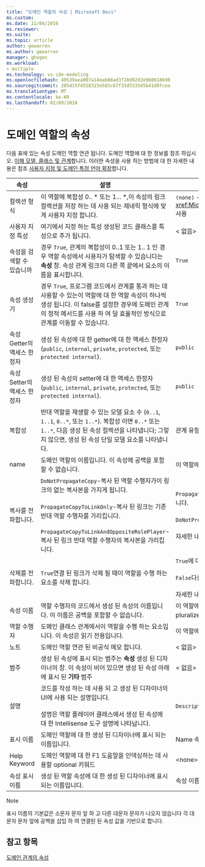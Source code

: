 ```yaml
---
title: "도메인 역할의 속성 | Microsoft Docs"
ms.custom: 
ms.date: 11/04/2016
ms.reviewer: 
ms.suite: 
ms.topic: article
author: gewarren
ms.author: gewarren
manager: ghogen
ms.workload:
- multiple
ms.technology: vs-ide-modeling
ms.openlocfilehash: 49539aea007a14eab68ad3f28d92d2e960618690
ms.sourcegitcommit: 205d15f4558315e585c67f33d5335d5b41d0fcea
ms.translationtype: MT
ms.contentlocale: ko-KR
ms.lasthandoff: 02/09/2018
---
```

# <a name="properties-of-domain-roles"></a>도메인 역할의 속성
다음 표에 있는 속성 도메인 역할 연관 됩니다. 도메인 역할에 대 한 정보를 참조 하십시오. [이해 모델, 클래스 및 관계](../modeling/understanding-models-classes-and-relationships.md)합니다. 이러한 속성을 사용 하는 방법에 대 한 자세한 내용은 참조 [사용자 지정 및 도메인 특정 언어 확장](../modeling/customizing-and-extending-a-domain-specific-language.md)합니다.  
  
|속성|설명|기본|  
|--------------|-----------------|-------------|  
|컬렉션 형식|이 역할에 복합성 0.. * 또는 1... \*,이 속성의 링크 컬렉션을 저장 하는 데 사용 되는 제네릭 형식에 맞게 사용자 지정 합니다.|`(none)` - <xref:Microsoft.VisualStudio.Modeling.LinkedElementCollection%601>사용|  
|사용자 지정 특성|여기에서 지정 하는 특성 생성된 코드 클래스를 특성으로 추가 됩니다.|< 없음\>|  
|속성을 검색할 수 있습니까|경우 `True`, 관계의 복합성이 0..1 또는 1.. 1 인 경우 역할 속성에서 사용자가 탐색할 수 있습니다는 **속성** 창. 속성 관계 링크의 다른 쪽 끝에서 요소의 이름을 표시합니다.|`True`|  
|속성 생성기|경우 `True`, 프로그램 코드에서 관계를 통과 하는 데 사용할 수 있는이 역할에 대 한 역할 속성이 하나씩 생성 됩니다. 이 false를 설정한 경우에 도메인 관계의 정적 메서드를 사용 하 여 덜 효율적인 방식으로 관계를 이동할 수 있습니다.|`True`|  
|속성 Getter의 액세스 한정자|생성 된 속성에 대 한 getter에 대 한 액세스 한정자 (`public`, `internal`, `private`, `protected`, 또는 `protected internal`).|`public`|  
|속성 Setter의 액세스 한정자|생성 된 속성의 setter에 대 한 액세스 한정자 (`public`, `internal`, `private`, `protected`, 또는 `protected internal`).|`public`|  
|복합성|반대 역할을 재생할 수 있는 모델 요소 수 (`0..1`, `1..1`, `0..*`, 또는 `1..*`). 복합성 이면 `0..*` 또는 `1..*`, 다음 생성 된 속성 컬렉션을 나타냅니다; 그렇지 않으면, 생성 된 속성 단일 모델 요소를 나타냅니다.|관계 유형에 따라 여부는 관계의 원본 또는 대상 역할입니다.|  
|name|도메인 역할의 이름입니다. 이 속성에 공백을 포함할 수 없습니다.|이 역할에 대 한 역할 수행자의 도메인 클래스의 이름입니다.|  
|복사를 전파합니다.|`DoNotPropagateCopy`-복사 된 역할 수행자가이 링크의 없는 복사본을 가지게 됩니다.<br /><br /> `PropagateCopyToLinkOnly`-복사 된 링크는 기존 반대 역할 수행자를 가리킵니다.<br /><br /> `PropagateCopyToLinkAndOppositeRolePlayer`-복사 된 링크 반대 역할 수행자의 복사본을 가리킵니다.|`PropagateCopyToLinkAndOppositeRolePlayer`포함의 소스 역할을 지정 합니다.<br /><br /> `DoNotPropagateCopy`다른 역할입니다.<br /><br /> 자세한 내용은 참조 [복사 동작을 사용자 지정](../modeling/customizing-copy-behavior.md)|  
|삭제를 전파합니다.|`True`연결 된 링크가 삭제 될 때이 역할을 수행 하는 요소를 삭제 합니다.|`True`에 대 한 포함 된 역할의 대상입니다.<br /><br /> `False`다른 역할입니다.<br /><br /> 자세한 내용은 참조 [삭제 동작 사용자 지정](../modeling/customizing-deletion-behavior.md)합니다.|  
|속성 이름|역할 수행자의 코드에서 생성 된 속성의 이름입니다. 이 이름은 공백을 포함할 수 없습니다.|이 역할에는 0-1 경우 반대 역할의 이름 또는 일대일 복합성; 그렇지 않으면 pluralized 반대 역할의 이름입니다.|  
|역할 수행자|도메인 클래스 관계에서이 역할을 수행 하는 요소입니다. 이 속성은 읽기 전용입니다.|이 역할에 대 한 역할 수행자의 도메인 클래스입니다.|  
|노트|도메인 역할 연관 된 비공식 메모 합니다.|< 없음\>|  
|범주|생성 된 속성에 표시 되는 범주는 **속성** 생성 된 디자이너의 창. 이 속성이 비어 있으면 생성 된 속성 아래에 표시 된 **기타** 범주|< 없음\>|  
|설명|코드를 작성 하는 데 사용 되 고 생성 된 디자이너의 UI에 사용 되는 설명입니다.<br /><br /> 설명은 역할 플레이어 클래스에서 생성 된 속성에 대 한 Intellisense 도구 설명에 나타납니다.|`Description for`*역할의 전체 이름*|  
|표시 이름|도메인 역할에 대 한 생성 된 디자이너에 표시 되는 이름입니다.|Name 속성의 조정 된 값입니다.|  
|Help Keyword|도메인 역할에 대 한 F1 도움말을 인덱싱하는 데 사용할 optional 키워드|\<none>|  
|속성 표시 이름|생성 된 역할 속성에 대 한 생성 된 디자이너에 표시 되는 이름입니다.|속성 이름 속성의 조정 된 값입니다.|  
  
> [!NOTE]
>  표시 이름의 기본값은 소문자 문자 앞 하 고 다른 대문자 문자가 나오지 않습니다 각 대문자 문자 앞에 공백을 삽입 하 여 연결된 된 속성 값을 기반으로 합니다.  
  
## <a name="see-also"></a>참고 항목  
 [도메인 관계의 속성](../modeling/properties-of-domain-relationships.md)